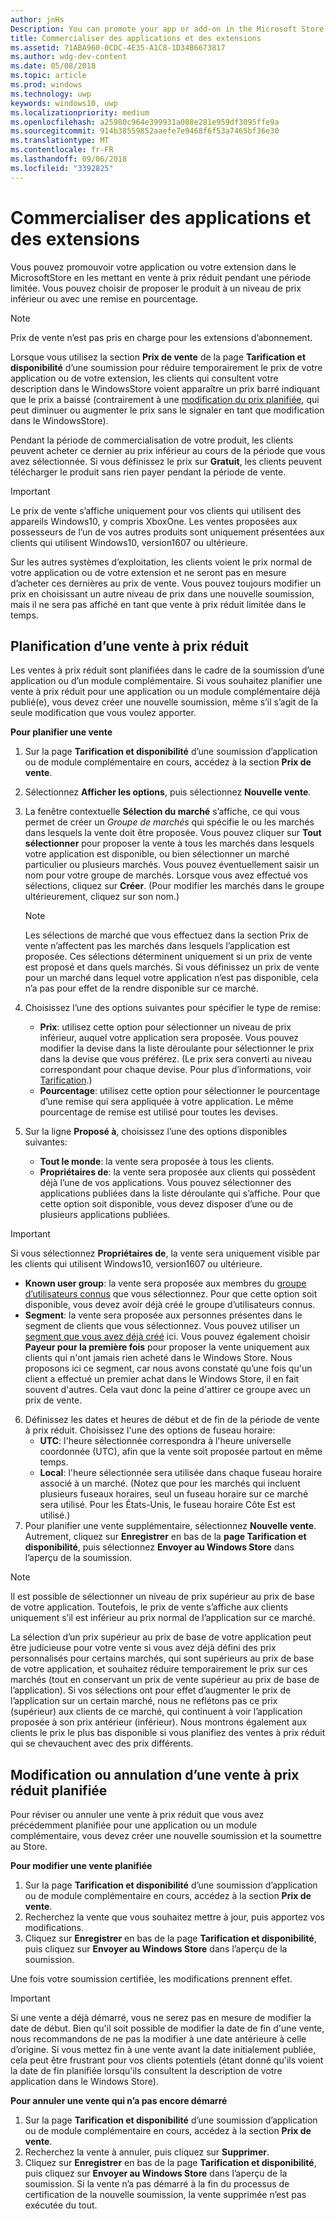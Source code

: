 ```yaml
---
author: jnHs
Description: You can promote your app or add-on in the Microsoft Store by putting it on sale for a limited time.
title: Commercialiser des applications et des extensions
ms.assetid: 71ABA960-0CDC-4E35-A1C8-1D34B6673817
ms.author: wdg-dev-content
ms.date: 05/08/2018
ms.topic: article
ms.prod: windows
ms.technology: uwp
keywords: windows10, uwp
ms.localizationpriority: medium
ms.openlocfilehash: a25980c964e399931a088e281e959df3095ffe9a
ms.sourcegitcommit: 914b38559852aaefe7e9468f6f53a7465bf36e30
ms.translationtype: MT
ms.contentlocale: fr-FR
ms.lasthandoff: 09/06/2018
ms.locfileid: "3392825"
---
```

# <a name="put-apps-and-add-ons-on-sale"></a>Commercialiser des applications et des extensions

Vous pouvez promouvoir votre application ou votre extension dans le MicrosoftStore en les mettant en vente à prix réduit pendant une période limitée. Vous pouvez choisir de proposer le produit à un niveau de prix inférieur ou avec une remise en pourcentage.

> [!NOTE]
> Prix de vente n’est pas pris en charge pour les extensions d’abonnement.

Lorsque vous utilisez la section **Prix de vente** de la page **Tarification et disponibilité** d’une soumission pour réduire temporairement le prix de votre application ou de votre extension, les clients qui consultent votre description dans le WindowsStore voient apparaître un prix barré indiquant que le prix a baissé (contrairement à une [modification du prix planifiée](set-and-schedule-app-pricing.md#schedule-price-changes), qui peut diminuer ou augmenter le prix sans le signaler en tant que modification dans le WindowsStore). 

Pendant la période de commercialisation de votre produit, les clients peuvent acheter ce dernier au prix inférieur au cours de la période que vous avez sélectionnée. Si vous définissez le prix sur **Gratuit**, les clients peuvent télécharger le produit sans rien payer pendant la période de vente.

> [!IMPORTANT]
> Le prix de vente s’affiche uniquement pour vos clients qui utilisent des appareils Windows10, y compris XboxOne. Les ventes proposées aux possesseurs de l’un de vos autres produits sont uniquement présentées aux clients qui utilisent Windows10, version1607 ou ultérieure.
> 
> Sur les autres systèmes d’exploitation, les clients voient le prix normal de votre application ou de votre extension et ne seront pas en mesure d’acheter ces dernières au prix de vente. Vous pouvez toujours modifier un prix en choisissant un autre niveau de prix dans une nouvelle soumission, mais il ne sera pas affiché en tant que vente à prix réduit limitée dans le temps.


## <a name="scheduling-a-sale"></a>Planification d’une vente à prix réduit

Les ventes à prix réduit sont planifiées dans le cadre de la soumission d’une application ou d’un module complémentaire. Si vous souhaitez planifier une vente à prix réduit pour une application ou un module complémentaire déjà publié(e), vous devez créer une nouvelle soumission, même s’il s’agit de la seule modification que vous voulez apporter.

**Pour planifier une vente**

1. Sur la page **Tarification et disponibilité** d’une soumission d’application ou de module complémentaire en cours, accédez à la section **Prix de vente**.
2. Sélectionnez **Afficher les options**, puis sélectionnez **Nouvelle vente**.
3. La fenêtre contextuelle **Sélection du marché** s’affiche, ce qui vous permet de créer un *Groupe de marchés* qui spécifie le ou les marchés dans lesquels la vente doit être proposée. Vous pouvez cliquer sur **Tout sélectionner** pour proposer la vente à tous les marchés dans lesquels votre application est disponible, ou bien sélectionner un marché particulier ou plusieurs marchés. Vous pouvez éventuellement saisir un nom pour votre groupe de marchés. Lorsque vous avez effectué vos sélections, cliquez sur **Créer**. (Pour modifier les marchés dans le groupe ultérieurement, cliquez sur son nom.)

   > [!NOTE]
   > Les sélections de marché que vous effectuez dans la section Prix de vente n’affectent pas les marchés dans lesquels l’application est proposée. Ces sélections déterminent uniquement si un prix de vente est proposé et dans quels marchés. Si vous définissez un prix de vente pour un marché dans lequel votre application n’est pas disponible, cela n’a pas pour effet de la rendre disponible sur ce marché.
4. Choisissez l’une des options suivantes pour spécifier le type de remise:
   - **Prix**: utilisez cette option pour sélectionner un niveau de prix inférieur, auquel votre application sera proposée. Vous pouvez modifier la devise dans la liste déroulante pour sélectionner le prix dans la devise que vous préférez. (Le prix sera converti au niveau correspondant pour chaque devise. Pour plus d’informations, voir [Tarification](set-app-pricing-and-availability.md).)
   - **Pourcentage**: utilisez cette option pour sélectionner le pourcentage d’une remise qui sera appliquée à votre application. Le même pourcentage de remise est utilisé pour toutes les devises.
5. Sur la ligne **Proposé à**, choisissez l’une des options disponibles suivantes:
   - **Tout le monde**: la vente sera proposée à tous les clients.
   - **Propriétaires de**: la vente sera proposée aux clients qui possèdent déjà l’une de vos applications. Vous pouvez sélectionner des applications publiées dans la liste déroulante qui s’affiche. Pour que cette option soit disponible, vous devez disposer d’une ou de plusieurs applications publiées.

  > [!IMPORTANT]
  > Si vous sélectionnez **Propriétaires de**, la vente sera uniquement visible par les clients qui utilisent Windows10, version1607 ou ultérieure.

   - **Known user group**: la vente sera proposée aux membres du [groupe d’utilisateurs connus](create-known-user-groups.md) que vous sélectionnez. Pour que cette option soit disponible, vous devez avoir déjà créé le groupe d’utilisateurs connus.
   - **Segment**: la vente sera proposée aux personnes présentes dans le segment de clients que vous sélectionnez. Vous pouvez utiliser un [segment que vous avez déjà créé](create-customer-segments.md) ici. Vous pouvez également choisir **Payeur pour la première fois** pour proposer la vente uniquement aux clients qui n'ont jamais rien acheté dans le Windows Store. Nous proposons ici ce segment, car nous avons constaté qu’une fois qu'un client a effectué un premier achat dans le Windows Store, il en fait souvent d'autres. Cela vaut donc la peine d'attirer ce groupe avec un prix de vente.
6. Définissez les dates et heures de début et de fin de la période de vente à prix réduit. Choisissez l'une des options de fuseau horaire:
   - **UTC**: l'heure sélectionnée correspondra à l'heure universelle coordonnée (UTC), afin que la vente soit proposée partout en même temps.
   - **Local**: l'heure sélectionnée sera utilisée dans chaque fuseau horaire associé à un marché. (Notez que pour les marchés qui incluent plusieurs fuseaux horaires, seul un fuseau horaire sur ce marché sera utilisé. Pour les États-Unis, le fuseau horaire Côte Est est utilisé.)
7. Pour planifier une vente supplémentaire, sélectionnez **Nouvelle vente**. Autrement, cliquez sur **Enregistrer** en bas de la **page Tarification et disponibilité**, puis sélectionnez **Envoyer au Windows Store** dans l’aperçu de la soumission.

> [!NOTE]
> Il est possible de sélectionner un niveau de prix supérieur au prix de base de votre application. Toutefois, le prix de vente s’affiche aux clients uniquement s’il est inférieur au prix normal de l’application sur ce marché.
>
> La sélection d’un prix supérieur au prix de base de votre application peut être judicieuse pour votre vente si vous avez déjà défini des prix personnalisés pour certains marchés, qui sont supérieurs au prix de base de votre application, et souhaitez réduire temporairement le prix sur ces marchés (tout en conservant un prix de vente supérieur au prix de base de l’application). Si vos sélections ont pour effet d’augmenter le prix de l’application sur un certain marché, nous ne reflétons pas ce prix (supérieur) aux clients de ce marché, qui continuent à voir l’application proposée à son prix antérieur (inférieur). Nous montrons également aux clients le prix le plus bas disponible si vous planifiez des ventes à prix réduit qui se chevauchent avec des prix différents.

## <a name="changing-or-canceling-a-scheduled-sale"></a>Modification ou annulation d’une vente à prix réduit planifiée

Pour réviser ou annuler une vente à prix réduit que vous avez précédemment planifiée pour une application ou un module complémentaire, vous devez créer une nouvelle soumission et la soumettre au Store.

**Pour modifier une vente planifiée**

1.  Sur la page **Tarification et disponibilité** d’une soumission d’application ou de module complémentaire en cours, accédez à la section **Prix de vente**.
2.  Recherchez la vente que vous souhaitez mettre à jour, puis apportez vos modifications.
3.  Cliquez sur **Enregistrer** en bas de la page **Tarification et disponibilité**, puis cliquez sur **Envoyer au Windows Store** dans l’aperçu de la soumission.

Une fois votre soumission certifiée, les modifications prennent effet.

> [!IMPORTANT]
> Si une vente a déjà démarré, vous ne serez pas en mesure de modifier la date de début. Bien qu'il soit possible de modifier la date de fin d'une vente, nous recommandons de ne pas la modifier à une date antérieure à celle d’origine. Si vous mettez fin à une vente avant la date initialement publiée, cela peut être frustrant pour vos clients potentiels (étant donné qu'ils voient la date de fin planifiée lorsqu'ils consultent la description de votre application dans le Windows Store).

 **Pour annuler une vente qui n’a pas encore démarré**

1.  Sur la page **Tarification et disponibilité** d’une soumission d’application ou de module complémentaire en cours, accédez à la section **Prix de vente**.
2.  Recherchez la vente à annuler, puis cliquez sur **Supprimer**.
3.  Cliquez sur **Enregistrer** en bas de la page **Tarification et disponibilité**, puis cliquez sur **Envoyer au Windows Store** dans l’aperçu de la soumission. Si la vente n’a pas démarré à la fin du processus de certification de la nouvelle soumission, la vente supprimée n’est pas exécutée du tout.




